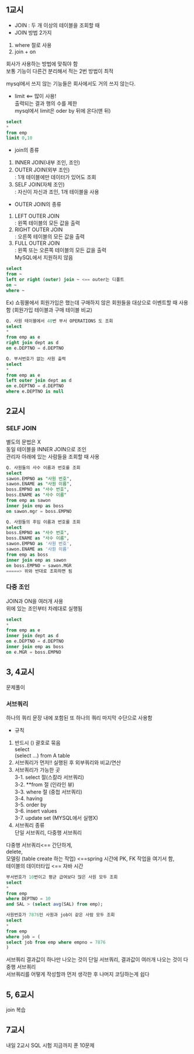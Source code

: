 ## 1교시
- JOIN : 두 개 이상의 테이블을 조회할 때
- JOIN 방법 2가지  
1) where 절로 사용
2) join + on  

회사가 사용하는 방법에 맞춰야 함  
보통 기능이 다른건 분리해서 적는 2번 방법이 최적

mysql에서 쓰지 않는 기능들은 회사에서도 거의 쓰지 않는다.

- limit  <== 많이 사용!  
출력되는 결과 행의 수를 제한  
mysql에서 limit은 oder by 뒤에 온다(맨 뒤)  
```sql
select 
*
from emp
limit 0,10
```
- join의 종류  
1. INNER JOIN(내부 조인, 조인)  
2. OUTER JOIN(외부 조인)  
: 1개 테이블에만 데이터가 있어도 조회  
3. SELF JOIN(자체 조인)  
: 자신이 자신과 조인, 1개 테이블을 사용  

- OUTER JOIN의 종류
1. LEFT OUTER JOIN  
: 왼쪽 테이블의 모든 값을 출력
2. RIGHT OUTER JOIN  
: 오른쪽 테이블의 모든 값을 출력
3. FULL OUTER JOIN  
: 왼쪽 또는 오른쪽 테이블의 모든 값을 출력  
MySQL에서 지원하지 않음

```sql
select
from ~
left or right (outer) join ~ <== outer는 디폴트
on ~
where ~
```

Ex) 쇼핑몰에서 회원가입은 했는데 구매하지 않은 회원들을 대상으로 이벤트할 때 사용함 (회원가입 테이블과 구매 테이블 비교)  

```sql
Q. 사원 테이블에서 40번 부서 OPERATIONS 도 조회
select
*
from emp as e 
right join dept as d 
on e.DEPTNO = d.DEPTNO 
```

```sql 
Q. 부서번호가 없는 사원 출력 
select
*
from emp as e
left outer join dept as d 
on e.DEPTNO = d.DEPTNO 
where e.DEPTNO is null 
```
## 2교시
### SELF JOIN
별도의 문법은 X  
동일 테이블을 INNER JOIN으로 조인  
관리자 아래에 있는 사람들을 조회할 때 사용  
```sql
Q. 사원들의 사수 이름과 번호를 조회
select
sawon.EMPNO as "사원 번호",
sawon.ENAME as "사원 이름",
boss.EMPNO as "사수 번호",
boss.ENAME as "사수 이름"
from emp as sawon
inner join emp as boss
on sawon.mgr = boss.EMPNO 
```
```sql
Q. 사원들의 후임 이름과 번호를 조회
select 
boss.EMPNO as "사수 번호",
boss.ENAME as "사수 이름",
sawon.EMPNO as '사원 번호',
sawon.ENAME as '사원 이름'
from emp as boss
inner join emp as sawon 
on boss.EMPNO = sawon.MGR
=====> 위와 반대로 조회하면 됨
```
### 다중 조인
JOIN과 ON을 여러개 사용  
위에 있는 조인부터 차례대로 실행됨  
```sql
select
*
from emp as e
inner join dept as d
on e.DEPTNO = d.DEPTNO 
inner join emp as boss 
on e.MGR = boss.EMPNO 
```
## 3, 4교시
문제풀이  

### 서브쿼리  
하나의 쿼리 문장 내에 포함된 또 하나의 쿼리 
마지막 수단으로 사용함  
- 규칙  
1. 반드시 () 괄호로 묶음  
select  
 (select ...)
 from A table
2. 서브쿼리가 먼저!! 실행된 후 외부쿼리와 비교/연산
3. 서브쿼리가 가능한 곳  
 3-1. select 절(스칼라 서브쿼리)  
 3-2. **from 절 (인라인 뷰)  
 3-3. where 절 (중첩 서브쿼리)  
 3-4. having  
 3-5. order by  
 3-6. insert values  
 3-7. update set (MYSQL에서 실행X) 
4. 서브쿼리 종류  
단일 서브쿼리, 다중행 서브쿼리  

다중행 서브쿼리<== 간단하게,  
delete,  
모델링 (table create 하는 작업) <==spring 시간에 PK, FK 작업을 여기서 함,  
테이블의 데이터타입 <== 자바 시간  

```sql
부서번호가 10번이고 평균 급여보다 많은 사원 모두 조회
select 
*
from emp
where DEPTNO = 10
and SAL > (select avg(SAL) from emp);
```
```sql
사원번호가 7876인 사원과 job이 같은 사람 모두 조회  
select 
*
from emp
where job = (
select job from emp where empno = 7876
)
```
서브쿼리 결과값이 하나만 나오는 것이 단일 서브쿼리, 결과값이 여러개 나오는 것이 다중행 서브쿼리  
서브쿼리를 어떻게 작성할까 먼저 생각한 후 나머지 코딩하는게 쉽다  
 ## 5, 6교시
join 복습
 ## 7교시 

내일 2교시 SQL 시험
지금까지 푼 10문제
